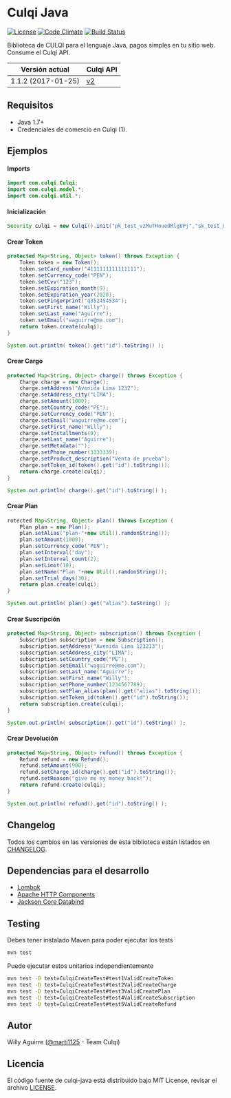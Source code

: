 # Culqi Java

[![License](https://poser.pugx.org/culqi/culqi-php/license)](https://packagist.org/packages/culqi/culqi-php)
[![Code Climate](https://codeclimate.com/github/culqi/culqi-java/badges/gpa.svg)](https://codeclimate.com/github/culqi/culqi-java)
[![Build Status](https://travis-ci.org/culqi/culqi-java.svg?branch=master)](https://travis-ci.org/culqi/culqi-java)

Biblioteca de CULQI para el lenguaje Java, pagos simples en tu sitio web. Consume el Culqi API.

| Versión actual|Culqi API|
|----|----|
| 1.1.2 (2017-01-25) |[v2](https://beta.culqi.com)|

## Requisitos

- Java 1.7+
- Credenciales de comercio en Culqi (1).

## Ejemplos

#### Imports

```java
import com.culqi.Culqi;
import com.culqi.model.*;
import com.culqi.util.*;
```

#### Inicialización

```java
Security culqi = new Culqi().init("pk_test_vzMuTHoueOMlgUPj","sk_test_UTCQSGcXW8bCyU59");
```

#### Crear Token

```java
protected Map<String, Object> token() throws Exception {
    Token token = new Token();
    token.setCard_number("4111111111111111");
    token.setCurrency_code("PEN");
    token.setCvv("123");
    token.setExpiration_month(9);
    token.setExpiration_year(2020);
    token.setFingerprint("q352454534");
    token.setFirst_name("Willy");
    token.setLast_name("Aguirre");
    token.setEmail("waguirre@me.com");
    return token.create(culqi);
}

System.out.println( token().get("id").toString() );
```

#### Crear Cargo

```java
protected Map<String, Object> charge() throws Exception {
    Charge charge = new Charge();
    charge.setAddress("Avenida Lima 1232");
    charge.setAddress_city("LIMA");
    charge.setAmount(1000);
    charge.setCountry_code("PE");
    charge.setCurrency_code("PEN");
    charge.setEmail("waguirre@me.com");
    charge.setFirst_name("Willy");
    charge.setInstallments(0);
    charge.setLast_name("Aguirre");
    charge.setMetadata("");
    charge.setPhone_number(3333339);
    charge.setProduct_description("Venta de prueba");
    charge.setToken_id(token().get("id").toString());
    return charge.create(culqi);
}

System.out.println( charge().get("id").toString() );
```

#### Crear Plan

```java
rotected Map<String, Object> plan() throws Exception {
    Plan plan = new Plan();
    plan.setAlias("plan-"+new Util().ramdonString());
    plan.setAmount(1000);
    plan.setCurrency_code("PEN");
    plan.setInterval("day");
    plan.setInterval_count(2);
    plan.setLimit(10);
    plan.setName("Plan "+new Util().ramdonString());
    plan.setTrial_days(30);
    return plan.create(culqi);
}

System.out.println( plan().get("alias").toString() );
```

#### Crear Suscripción

```java
protected Map<String, Object> subscription() throws Exception {
    Subscription subscription = new Subscription();
    subscription.setAddress("Avenida Lima 123213");
    subscription.setAddress_city("LIMA");
    subscription.setCountry_code("PE");
    subscription.setEmail("waguirre@me.com");
    subscription.setLast_name("Aguirre");
    subscription.setFirst_name("Willy");
    subscription.setPhone_number(1234567789);
    subscription.setPlan_alias(plan().get("alias").toString());
    subscription.setToken_id(token().get("id").toString());
    return subscription.create(culqi);
}

System.out.println( subscription().get("id").toString() );
```

#### Crear Devolución

```java
protected Map<String, Object> refund() throws Exception {
    Refund refund = new Refund();
    refund.setAmount(900);
    refund.setCharge_id(charge().get("id").toString());
    refund.setReason("give me my money back!");
    return refund.create(culqi);
}

System.out.println( refund().get("id").toString() );
```

## Changelog

Todos los cambios en las versiones de esta biblioteca están listados en [CHANGELOG](CHANGELOG).

## Dependencias para el desarrollo

- [Lombok](https://projectlombok.org/features/index.html)
- [Apache HTTP Components](https://hc.apache.org/)
- [Jackson Core Databind](https://github.com/FasterXML/jackson-databind/wiki)

## Testing

Debes tener instalado Maven para poder ejecutar los tests

```bash
mvn test
```

Puede ejecutar estos unitarios independientemente

```bash
mvn test -D test=CulqiCreateTest#test1ValidCreateToken
mvn test -D test=CulqiCreateTest#test2ValidCreateCharge
mvn test -D test=CulqiCreateTest#test3ValidCreatePlan
mvn test -D test=CulqiCreateTest#test4ValidCreateSubscription
mvn test -D test=CulqiCreateTest#test5ValidCreateRefund
```

## Autor

Willy Aguirre ([@marti1125](https://github.com/marti1125) - Team Culqi)

## Licencia

El código fuente de culqi-java está distribuido bajo MIT License, revisar el archivo [LICENSE](https://github.com/culqi/culqi-java/blob/master/LICENSE).
